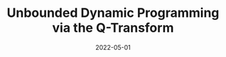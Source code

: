 ---
title: "Unbounded Dynamic Programming via the Q-Transform"
collection: publications
link: https://doi.org/10.1016/j.jmateco.2022.102652
venue: "Journal of Mathematical Economics"
date: 2022-05-01
coauthor: "Qingyin Ma and John Stachurski"
wpurl: https://arxiv.org/abs/2012.00219
excerpt: "(Theory) Simple operation that often transforms an unbounded dynamic programming problem into a bounded one."
---